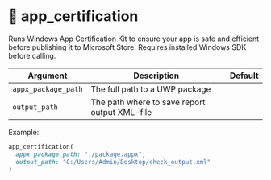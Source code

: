 # 🔧 app_certification

Runs Windows App Certification Kit to ensure your app is safe and efficient before publishing it to Microsoft Store.
Requires installed Windows SDK before calling.

| Argument            | Description                                   | Default |
|---------------------|-----------------------------------------------|--------:|
| `appx_package_path` | The full path to a UWP package                |         |
| `output_path`       | The path where to save report output XML-file |         |

Example:

```ruby
app_certification(
  appx_package_path: "./package.appx",
  output_path: "C:/Users/Admin/Desktop/check_output.xml"
)
```